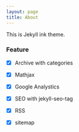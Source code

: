 ```yaml
---
layout: page
title: About
---
```


This is Jekyll ink theme.

### Feature

- [x] Archive with categories
- [x] Mathjax
- [x] Google Analystics
- [x] SEO with jekyll-seo-tag
- [x] RSS
- [x] sitemap

